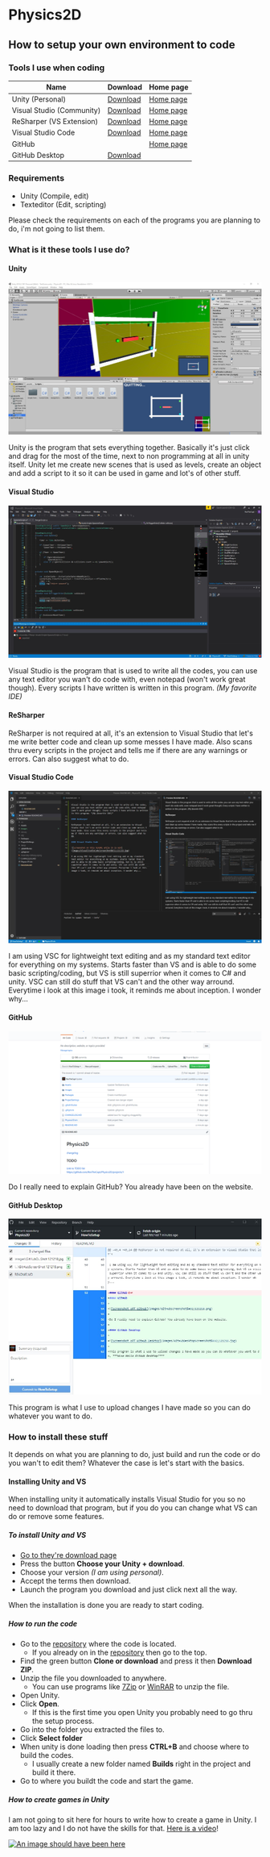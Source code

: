 # Physics2D

## How to setup your own environment to code

### Tools I use when coding

| Name                      | Download                                                  | Home page                                        |
|---------------------------|-----------------------------------------------------------|--------------------------------------------------|
| Unity (Personal)          | [Download](https://unity3d.com/get-unity/download)        | [Home page](https://unity3d.com/)                |
| Visual Studio (Community) | [Download](https://visualstudio.microsoft.com/downloads/) | [Home page](https://visualstudio.microsoft.com/) |
| ReSharper (VS Extension)  | [Download](https://www.jetbrains.com/resharper/download/) | [Home page](https://www.jetbrains.com/resharper/)|
| Visual Studio Code        | [Download](https://code.visualstudio.com/download)        | [Home page](https://code.visualstudio.com/)      |
| GitHub                    |                                                           | [Home page](https://github.com/)                 |
| GitHub Desktop            | [Download](https://desktop.github.com/)                   |                                                  |

### Requirements
- Unity (Compile, edit)
- Texteditor (Edit, scripting)

Please check the requirements on each of the programs you are planning to do, i'm not going to list them.

### What is it these tools I use do?
#### Unity

![Screenshot on a WIP Unity project](Images/UnityScreenShot&#32;121218.jpg)

Unity is the program that sets everything together. Basically it's just click and drag for the most of the time, next to non programming at all in unity itself. Unity let me create new scenes that is used as levels, create an object and add a script to it so it can be used in game and lot's of other stuff.

#### Visual Studio

![Screenshot on a WIP code](Images/VisualStudioScreenShot&#32;121218.jpg)

Visual Studio is the program that is used to write all the codes, you can use any text editor you wan't do code with, even notepad (won't work great though). Every scripts I have written is written in this program. *(My favorite IDE)*

#### ReSharper

ReSharper is not required at all, it's an extension to Visual Studio that let's me write better code and clean up some messes I have made. Also scans thru every scripts in the project and tells me if there are any warnings or errors. Can also suggest what to do.

#### Visual Studio Code

![Screenshot on this README while it is WIP](Images/VisualStudioCodeScreenShot&#32;121218.jpg)

I am using VSC for lightweight text editing and as my standard text editor for everything on my systems. Starts faster than VS and is able to do some basic scripting/coding, but VS is still superrior when it comes to C# and unity. VSC can still do stuff that VS can't and the other way arround. Everytime i look at this image i took, it reminds me about inception. I wonder why...

#### GitHub

![Screenshot off GitHub](Images/GitHubScreenShot&#32;121218.png)

Do I really need to explain GitHub? You already have been on the website.

#### GitHub Desktop

![Screenshot off GitHub Desktop](Images/GitHubDesktopScreenShot&#32;121218.jpg)

This program is what I use to upload changes I have made so you can do whatever you want to do.
### How to install these stuff

It depends on what you are planning to do, just build and run the code or do you wan't to edit them? Whatever the case is let's start with the basics.

#### Installing Unity and VS

When installing unity it automatically installs Visual Studio for you so no need to download that program, but if you do you can change what VS can do or remove some features.

##### To install Unity and VS
- [Go to they're download page](https://unity3d.com/get-unity/download) 
- Press the button **Choose your Unity + download**.
- Choose your version *(I am using personal)*.
- Accept the terms then download.
- Launch the program you download and just click next all the way.

When the installation is done you are ready to start coding.

##### How to run the code

- Go to the [repository](https://github.com/RexTheCapt/Physics2D/tree/master) where the code is located.
  - If you already on in the [repository](https://github.com/RexTheCapt/Physics2D/tree/master) then go to the top.
- Find the green button **Clone or download** and press it then **Download ZIP**.
- Unzip the file you downloaded to anywhere.
  - You can use programs like [7Zip](https://www.7-zip.org/) or [WinRAR](https://www.rarlab.com/download.htm) to unzip the file.
- Open Unity.
- Click **Open**.
  - If this is the first time you open Unity you probably need to go thru the setup process.
- Go into the folder you extracted the files to.
- Click **Select folder**
- When unity is done loading then press **CTRL+B** and choose where to build the codes.
  - I usually create a new folder named **Builds** right in the project and build it there.
- Go to where you buildt the code and start the game.

##### How to create games in Unity

I am not going to sit here for hours to write how to create a game in Unity. I am too lazy and I do not have the skills for that. [Here is a video](https://www.youtube.com/watch?v=IlKaB1etrik)!

[![An image should have been here](https://img.youtube.com/vi/IlKaB1etrik/0.jpg)](https://www.youtube.com/watch?v=IlKaB1etrik)
